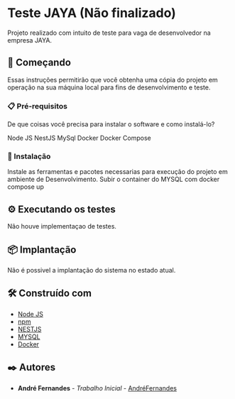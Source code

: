 # Teste JAYA (Não finalizado)

Projeto realizado com intuito de teste para vaga de desenvolvedor na empresa JAYA.

## 🚀 Começando

Essas instruções permitirão que você obtenha uma cópia do projeto em operação na sua máquina local para fins de desenvolvimento e teste.

### 📋 Pré-requisitos

De que coisas você precisa para instalar o software e como instalá-lo?

Node JS
NestJS
MySql
Docker
Docker Compose

### 🔧 Instalação

Instale as ferramentas e pacotes necessarias para execução do projeto em ambiente de Desenvolvimento.
Subir o container do MYSQL com docker compose up

## ⚙️ Executando os testes

Não houve implementaçao de testes.

## 📦 Implantação

Não é possivel a implantação do sistema no estado atual.

## 🛠️ Construído com

* [Node JS](https://nodejs.org/en/docs/)
* [npm](https://www.npmjs.com/)
* [NESTJS](https://docs.nestjs.com/)
* [MYSQL](https://www.mysql.com/)
* [Docker](https://www.docker.com/)

## ✒️ Autores

* **André Fernandes** - *Trabalho Inicial* - [AndréFernandes](https://github.com/linkParaPerfil)
